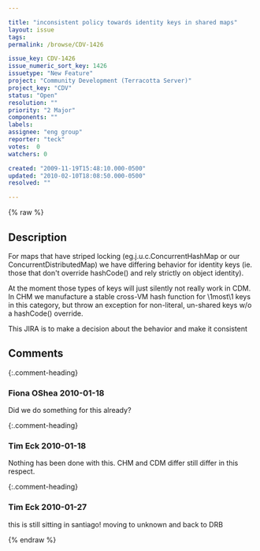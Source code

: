 ```yaml
---

title: "inconsistent policy towards identity keys in shared maps"
layout: issue
tags: 
permalink: /browse/CDV-1426

issue_key: CDV-1426
issue_numeric_sort_key: 1426
issuetype: "New Feature"
project: "Community Development (Terracotta Server)"
project_key: "CDV"
status: "Open"
resolution: ""
priority: "2 Major"
components: ""
labels: 
assignee: "eng group"
reporter: "teck"
votes:  0
watchers: 0

created: "2009-11-19T15:48:10.000-0500"
updated: "2010-02-10T18:08:50.000-0500"
resolved: ""

---
```




{% raw %}



## Description

<div markdown="1" class="description">

For maps that have striped locking (eg.j.u.c.ConcurrentHashMap or our ConcurrentDistributedMap) we have differing behavior for identity keys (ie. those that don't override hashCode() and rely strictly on object identity). 

At the moment those types of keys will just silently not really work in CDM. In CHM we manufacture a stable cross-VM hash function for \1most\1 keys in this category, but throw an exception for non-literal, un-shared keys w/o a hashCode() override. 

This JIRA is to make a decision about the behavior and make it consistent 

</div>

## Comments


{:.comment-heading}
### **Fiona OShea** <span class="date">2010-01-18</span>

<div markdown="1" class="comment">

Did we do something for this already?

</div>


{:.comment-heading}
### **Tim Eck** <span class="date">2010-01-18</span>

<div markdown="1" class="comment">

Nothing has been done with this. CHM and CDM differ still differ in this respect.

</div>


{:.comment-heading}
### **Tim Eck** <span class="date">2010-01-27</span>

<div markdown="1" class="comment">

this is still sitting in santiago!  moving to unknown and back to DRB


</div>



{% endraw %}

